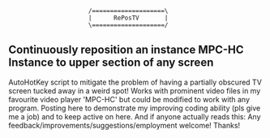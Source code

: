                           /====================\
                          |      RePosTV       |
                          \====================/
Continuously reposition an instance MPC-HC Instance to upper section of any screen
----------------------------------------------------------------------------------

AutoHotKey script to mitigate the problem of having a partially obscured TV screen tucked away in a weird spot!
Works with prominent video files in my favourite video player 'MPC-HC' but could be modified to work with any program.
Posting here to demonstrate my improving coding ability (pls give me a job) and to keep active on here.
And if anyone actually reads this: Any feedback/improvements/suggestions/employment welcome! Thanks!
